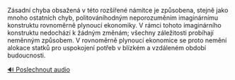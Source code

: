 
Zásadní chyba obsažená v této rozšířené námitce je způsobena, stejně jako mnoho ostatních chyb, politováníhodným neporozuměním imaginárnímu konstruktu rovnoměrně plynoucí ekonomiky. V rámci tohoto imaginárního konstruktu nedochází k žádným změnám; všechny záležitosti probíhají neměnným způsobem. V rovnoměrně plynoucí ekonomice se proto nemění alokace statků pro uspokojení potřeb v blízkém a vzdáleném období budoucnosti.

[🔊 Poslechnout audio](/data/7-paragraphs/audio/chapter_87/para_004-Zsadn-chyba-obsaen-v-tto-rozen-nmitce-je.mp3)

